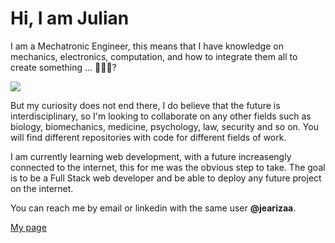 <h1>Hi, I am Julian</h1>

I am a Mechatronic Engineer, this means that I have knowledge on mechanics, electronics, computation, and how to integrate them all to create something ... 🤖🤖🤖? 

<img src='https://www.analyticsindiamag.com/wp-content/uploads/2019/06/tony-stark.gif'>

But my curiosity does not end there, I do believe that the future is interdisciplinary, so I'm looking to collaborate on any other fields such as biology, biomechanics, medicine, psychology, law, security and so on. You will find different repositories with code for different fields of work.

I am currently learning web development, with a future increasengly connected to the internet, this for me was the obvious step to take. The goal is to be a Full Stack web developer and be able to deploy any future project on the internet.

You can reach me by email or linkedin with the same user <b>@jearizaa</b>.

<a href='https://jearizaa.github.io/CVWeb/' target='_blank'>My page</a>

<!--
**jearizaa/jearizaa** is a ✨ _special_ ✨ repository because its `README.md` (this file) appears on your GitHub profile.

Here are some ideas to get you started:

- 🔭 I’m currently working on ...
- 🌱 I’m currently learning ...
- 👯 I’m looking to collaborate on ...
- 🤔 I’m looking for help with ...
- 💬 Ask me about ...
- 📫 How to reach me: ...
- 😄 Pronouns: ...
- ⚡ Fun fact: ...
-->

